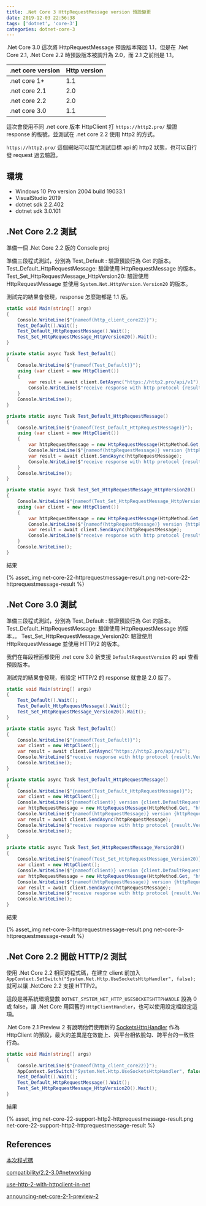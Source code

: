 ```yaml
---
title: .Net Core 3 HttpRequestMessage version 預設變更
date: 2019-12-03 22:56:38
tags: ['dotnet', 'core-3']
categories: dotnet-core-3
---
```


.Net Core 3.0 這次將 HttpRequestMessage 預設版本降回 1.1，但是在 .Net Core 2.1, .Net Core  2.2 時預設版本被調升為 2.0，而 2.1 之前則是 1.1。

| .net core version| Http version|
|:-----------------|:------------|
| .net core 1+  | 1.1 |
| .net core 2.1 | 2.0 |
| .net core 2.2 | 2.0 |
| .net core 3.0 | 1.1 |

這次會使用不同 .net core 版本 HttpClient 打 `https://http2.pro/` 驗證 response 的版號，並測試在 .net core 2.2 使用 http2 的方式。

`https://http2.pro/` 這個網站可以幫忙測試目標 api 的 http2 狀態，也可以自行發 request 過去驗證。

## 環境

* Windows 10 Pro version 2004 build 19033.1
* VisualStudio 2019
* dotnet sdk 2.2.402
* dotnet sdk 3.0.101

## .Net Core 2.2 測試

準備一個 .Net Core 2.2 版的 Console proj

準備三段程式測試，分別為
Test_Default : 驗證預設行為 Get 的版本。
Test_Default_HttpRequestMessage: 驗證使用 HttpRequestMessage 的版本。
Test_Set_HttpRequestMessage_HttpVersion20: 驗證使用 HttpRequestMessage 並使用 `System.Net.HttpVersion.Version20` 的版本。

測試完的結果會發現，response 怎麼跑都是 1.1 版。

```C#
static void Main(string[] args)
{
    Console.WriteLine($"{nameof(http_client_core22)}");
    Test_Default().Wait();
    Test_Default_HttpRequestMessage().Wait();
    Test_Set_HttpRequestMessage_HttpVersion20().Wait();
}

private static async Task Test_Default()
{
    Console.WriteLine($"{nameof(Test_Default)}");
    using (var client = new HttpClient())
    {
        var result = await client.GetAsync("https://http2.pro/api/v1");
        Console.WriteLine($"receive response with http protocol {result.Version}");
    }
    Console.WriteLine();
}

private static async Task Test_Default_HttpRequestMessage()
{
    Console.WriteLine($"{nameof(Test_Default_HttpRequestMessage)}");
    using (var client = new HttpClient())
    {
        var httpRequestMessage = new HttpRequestMessage(HttpMethod.Get, "https://http2.pro/api/v1");
        Console.WriteLine($"{nameof(httpRequestMessage)} version {httpRequestMessage.Version}");
        var result = await client.SendAsync(httpRequestMessage);
        Console.WriteLine($"receive response with http protocol {result.Version}");
    }
    Console.WriteLine();
}

private static async Task Test_Set_HttpRequestMessage_HttpVersion20()
{
    Console.WriteLine($"{nameof(Test_Set_HttpRequestMessage_HttpVersion20)}");
    using (var client = new HttpClient())
    {
        var httpRequestMessage = new HttpRequestMessage(HttpMethod.Get, "https://http2.pro/api/v1") { Version = System.Net.HttpVersion.Version20 };
        Console.WriteLine($"{nameof(httpRequestMessage)} version {httpRequestMessage.Version}");
        var result = await client.SendAsync(httpRequestMessage);
        Console.WriteLine($"receive response with http protocol {result.Version}");
    }
    Console.WriteLine();
}
```

結果

{% asset_img net-core-22-httprequestmessage-result.png net-core-22-httprequestmessage-result %}

## .Net Core 3.0 測試

準備三段程式測試，分別為
Test_Default : 驗證預設行為 Get 的版本。
Test_Default_HttpRequestMessage: 驗證使用 HttpRequestMessage 的版本，。
Test_Set_HttpRequestMessage_Version20: 驗證使用 HttpRequestMessage 並使用 HTTP/2 的版本。

我們在每段裡面都使用 .net core 3.0 新支援 `DefaultRequestVersion` 的 api 查看預設版本。

測試完的結果會發現，有設定 HTTP/2 的 response 就會是 2.0 版了。

```C#
static void Main(string[] args)
{
    Test_Default().Wait();
    Test_Default_HttpRequestMessage().Wait();
    Test_Set_HttpRequestMessage_Version20().Wait();
}

private static async Task Test_Default()
{
    Console.WriteLine($"{nameof(Test_Default)}");
    var client = new HttpClient();
    var result = await client.GetAsync("https://http2.pro/api/v1");
    Console.WriteLine($"receive response with http protocol {result.Version}");
    Console.WriteLine();
}

private static async Task Test_Default_HttpRequestMessage()
{
    Console.WriteLine($"{nameof(Test_Default_HttpRequestMessage)}");
    var client = new HttpClient();
    Console.WriteLine($"{nameof(client)} version {client.DefaultRequestVersion}");
    var httpRequestMessage = new HttpRequestMessage(HttpMethod.Get, "https://http2.pro/api/v1");
    Console.WriteLine($"{nameof(httpRequestMessage)} version {httpRequestMessage.Version}");
    var result = await client.SendAsync(httpRequestMessage);
    Console.WriteLine($"receive response with http protocol {result.Version}");
    Console.WriteLine();
}

private static async Task Test_Set_HttpRequestMessage_Version20()
{
    Console.WriteLine($"{nameof(Test_Set_HttpRequestMessage_Version20)}");
    var client = new HttpClient();
    Console.WriteLine($"{nameof(client)} version {client.DefaultRequestVersion}");
    var httpRequestMessage = new HttpRequestMessage(HttpMethod.Get, "https://http2.pro/api/v1") { Version = new Version(2, 0) };
    Console.WriteLine($"{nameof(httpRequestMessage)} version {httpRequestMessage.Version}");
    var result = await client.SendAsync(httpRequestMessage);
    Console.WriteLine($"receive response with http protocol {result.Version}");
    Console.WriteLine();
}
```

結果

{% asset_img net-core-3-httprequestmessage-result.png net-core-3-httprequestmessage-result %}

## .Net Core 2.2 開啟 HTTP/2 測試

使用 .Net Core 2.2 相同的程式碼，在建立 client 前加入 `AppContext.SetSwitch("System.Net.Http.UseSocketsHttpHandler", false);` 就可以讓 .NetCore 2.2 支援 HTTP/2。

這段是將系統環境變數 `DOTNET_SYSTEM_NET_HTTP_USESOCKETSHTTPHANDLE` 設為 0 或 false，讓 .Net Core 用回舊的 `HttpClientHandler`，也可以使用設定檔設定這項。

.Net Core 2.1 Preview 2 有說明他們使用新的 [SocketsHttpHandler](https://github.com/dotnet/corefx/blob/master/src/System.Net.Http/src/System/Net/Http/SocketsHttpHandler/SocketsHttpHandler.cs) 作為 HttpClient 的預設，最大的差異是在效能上、與平台相依脫勾、跨平台的一致性行為。

```C#
static void Main(string[] args)
{
    Console.WriteLine($"{nameof(http_client_core22)}");
    AppContext.SetSwitch("System.Net.Http.UseSocketsHttpHandler", false); // turn http2 on !
    Test_Default().Wait();
    Test_Default_HttpRequestMessage().Wait();
    Test_Set_HttpRequestMessage_HttpVersion20().Wait();
}
```

結果

{% asset_img net-core-22-support-http2-httprequestmessage-result.png net-core-22-support-http2-httprequestmessage-result %}

## References

[本次程式碼](https://github.com/GhostTW/demos/tree/master/httpclient-http2-core-2-3)

[compatibility/2.2-3.0#networking](https://docs.microsoft.com/en-us/dotnet/core/compatibility/2.2-3.0#networking)

[use-http-2-with-httpclient-in-net](https://stackoverflow.com/questions/53764083/use-http-2-with-httpclient-in-net)

[announcing-net-core-2-1-preview-2](https://devblogs.microsoft.com/dotnet/announcing-net-core-2-1-preview-2/)